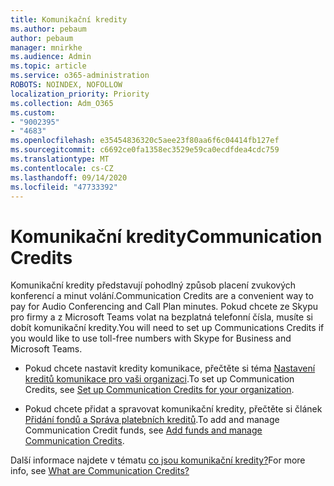 ```yaml
---
title: Komunikační kredity
ms.author: pebaum
author: pebaum
manager: mnirkhe
ms.audience: Admin
ms.topic: article
ms.service: o365-administration
ROBOTS: NOINDEX, NOFOLLOW
localization_priority: Priority
ms.collection: Adm_O365
ms.custom:
- "9002395"
- "4683"
ms.openlocfilehash: e35454836320c5aee23f80aa6f6c04414fb127ef
ms.sourcegitcommit: c6692ce0fa1358ec3529e59ca0ecdfdea4cdc759
ms.translationtype: MT
ms.contentlocale: cs-CZ
ms.lasthandoff: 09/14/2020
ms.locfileid: "47733392"
---
```

# <a name="communication-credits"></a><span data-ttu-id="2810a-102">Komunikační kredity</span><span class="sxs-lookup"><span data-stu-id="2810a-102">Communication Credits</span></span>

<span data-ttu-id="2810a-103">Komunikační kredity představují pohodlný způsob placení zvukových konferencí a minut volání.</span><span class="sxs-lookup"><span data-stu-id="2810a-103">Communication Credits are a convenient way to pay for Audio Conferencing and Call Plan minutes.</span></span> <span data-ttu-id="2810a-104">Pokud chcete ze Skypu pro firmy a z Microsoft Teams volat na bezplatná telefonní čísla, musíte si dobít komunikační kredity.</span><span class="sxs-lookup"><span data-stu-id="2810a-104">You will need to set up Communications Credits if you would like to use toll-free numbers with Skype for Business and Microsoft Teams.</span></span>

- <span data-ttu-id="2810a-105">Pokud chcete nastavit kredity komunikace, přečtěte si téma [Nastavení kreditů komunikace pro vaši organizaci](https://docs.microsoft.com/microsoftteams/set-up-communications-credits-for-your-organization).</span><span class="sxs-lookup"><span data-stu-id="2810a-105">To set up Communication Credits, see [Set up Communication Credits for your organization](https://docs.microsoft.com/microsoftteams/set-up-communications-credits-for-your-organization).</span></span> 

- <span data-ttu-id="2810a-106">Pokud chcete přidat a spravovat komunikační kredity, přečtěte si článek [Přidání fondů a Správa platebních kreditů](https://docs.microsoft.com/microsoftteams/add-funds-and-manage-communications-credits).</span><span class="sxs-lookup"><span data-stu-id="2810a-106">To add and manage Communication Credit funds, see [Add funds and manage Communication Credits](https://docs.microsoft.com/microsoftteams/add-funds-and-manage-communications-credits).</span></span> 

<span data-ttu-id="2810a-107">Další informace najdete v tématu [co jsou komunikační kredity?](https://docs.microsoft.com/microsoftteams/what-are-communications-credits)</span><span class="sxs-lookup"><span data-stu-id="2810a-107">For more info, see [What are Communication Credits?](https://docs.microsoft.com/microsoftteams/what-are-communications-credits)</span></span>
